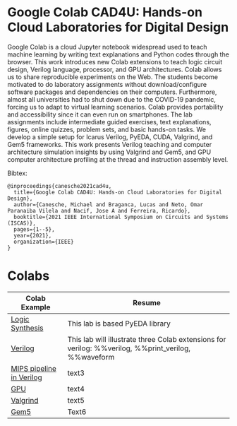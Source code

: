 # Google Colab CAD4U: Hands-on Cloud Laboratories for Digital Design

Google Colab is a cloud Jupyter notebook widespread used to teach machine learning by writing text explanations and Python codes through the browser. This work introduces new Colab extensions to teach logic circuit design, Verilog language, processor, and GPU architectures. Colab allows us to share reproducible experiments on the Web. The students become motivated to do laboratory assignments without download/configure software packages and dependencies on their computers. Furthermore, almost all universities had to shut down due to the COVID-19 pandemic, forcing us to adapt to virtual learning scenarios. Colab provides portability and accessibility since it can even run on smartphones. The lab assignments include intermediate guided exercises, text explanations, figures, online quizzes, problem sets, and basic hands-on tasks. We develop a simple setup for Icarus Verilog, PyEDA, CUDA, Valgrind, and Gem5 frameworks. This work presents Verilog teaching and computer architecture simulation insights by using Valgrind and Gem5, and GPU computer architecture profiling at the thread and instruction assembly level.

Bibtex:

```
@inproceedings{canesche2021cad4u,
  title={Google Colab CAD4U: Hands-on Cloud Laboratories for Digital Design},
  author={Canesche, Michael and Braganca, Lucas and Neto, Omar Paranaiba Vilela and Nacif, Jose A and Ferreira, Ricardo},
  booktitle={2021 IEEE International Symposium on Circuits and Systems (ISCAS)},
  pages={1--5},
  year={2021},
  organization={IEEE}
}
```

# Colabs

| Colab Example | Resume |
|---|---|
| [Logic Synthesis](https://colab.research.google.com/drive/17JJO_xieu6KViiwOqkfQICSzPm80mfSf) | This lab is based PyEDA library |
| [Verilog](https://colab.research.google.com/drive/1YOoWP8cBFKRnHSKQNgTaT33fAZWDIlCe) | This lab will illustrate three Colab extensions for verilog: %%verilog, %%print_verilog, %%waveform | 
| [MIPS pipeline in Verilog](https://colab.research.google.com/drive/1rtNH9j4fwL4v89aNX6BC1G5nE6R0nfDR)| text3 |
| [GPU](https://colab.research.google.com/drive/1CQWSBJFagPQ1dsEhA-y-QkGWEMIAIaeK) | text4 |
| [Valgrind](https://colab.research.google.com/drive/1ZBwjTCMNwEB219X9odyXwxcbW4gZYAz1) | text5 |
| [Gem5](https://colab.research.google.com/drive/1zHiITe3WBPKBc8IacNyjLoOn47imAaYx) | Text6 |
